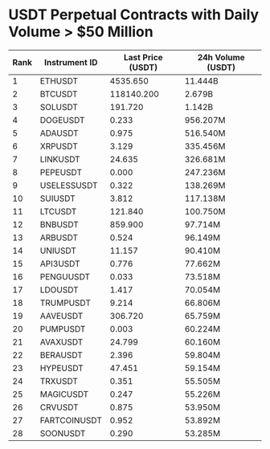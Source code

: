# USDT Perpetual Contracts with Daily Volume > $50 Million

| Rank | Instrument ID | Last Price (USDT) | 24h Volume (USDT) |
|------|---------------|-------------------|-------------------|
| 1 | ETHUSDT | 4535.650 | 11.444B |
| 2 | BTCUSDT | 118140.200 | 2.679B |
| 3 | SOLUSDT | 191.720 | 1.142B |
| 4 | DOGEUSDT | 0.233 | 956.207M |
| 5 | ADAUSDT | 0.975 | 516.540M |
| 6 | XRPUSDT | 3.129 | 335.456M |
| 7 | LINKUSDT | 24.635 | 326.681M |
| 8 | PEPEUSDT | 0.000 | 247.236M |
| 9 | USELESSUSDT | 0.322 | 138.269M |
| 10 | SUIUSDT | 3.812 | 117.138M |
| 11 | LTCUSDT | 121.840 | 100.750M |
| 12 | BNBUSDT | 859.900 | 97.714M |
| 13 | ARBUSDT | 0.524 | 96.149M |
| 14 | UNIUSDT | 11.157 | 90.410M |
| 15 | API3USDT | 0.776 | 77.662M |
| 16 | PENGUUSDT | 0.033 | 73.518M |
| 17 | LDOUSDT | 1.417 | 70.054M |
| 18 | TRUMPUSDT | 9.214 | 66.806M |
| 19 | AAVEUSDT | 306.720 | 65.759M |
| 20 | PUMPUSDT | 0.003 | 60.224M |
| 21 | AVAXUSDT | 24.799 | 60.160M |
| 22 | BERAUSDT | 2.396 | 59.804M |
| 23 | HYPEUSDT | 47.451 | 59.154M |
| 24 | TRXUSDT | 0.351 | 55.505M |
| 25 | MAGICUSDT | 0.247 | 55.226M |
| 26 | CRVUSDT | 0.875 | 53.950M |
| 27 | FARTCOINUSDT | 0.952 | 53.892M |
| 28 | SOONUSDT | 0.290 | 53.285M |
